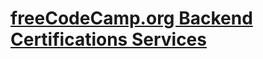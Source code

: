 # [freeCodeCamp.org Backend Certifications Services](https://murmuring-bastion-27675.herokuapp.com/api)
